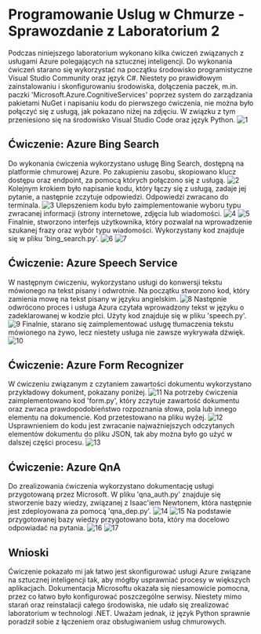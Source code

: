 # Programowanie Uslug w Chmurze - Sprawozdanie z Laboratorium 2
Podczas niniejszego laboratorium wykonano kilka ćwiczeń związanych z usługami Azure polegających na sztucznej inteligencji. Do wykonania ćwiczeń starano się wykorzystać na początku środowisko programistyczne Visual Studio Community oraz język C#. Niestety po prawidłowym zainstalowaniu i skonfigurowaniu środowiska, dołączenia paczek, m.in. paczki 'Microsoft.Azure.CognitiveServices' poprzez system do zarządzania pakietami NuGet i napisaniu kodu do pierwszego ćwiczenia, nie można było połączyć się z usługą, jak pokazano niżej na zdjęciu. W związku z tym przeniesiono się na środowisko Visual Studio Code oraz język Python.
![1](images_search/8.png)
## Ćwiczenie: Azure Bing Search
Do wykonania ćwiczenia wykorzystano usługę Bing Search, dostępną na platformie chmurowej Azure. Po zakupieniu zasobu, skopiowano klucz dostępu oraz endpoint, za pomocą których połączono się z usługą.
![2](images_search/6.png)
Kolejnym krokiem było napisanie kodu, który łączy się z usługą, zadaje jej pytanie, a następnie zczytuje odpowiedzi. Odpowiedzi zwracano do terminala.
![3](images_search/1.png)
Ulepszeniem kodu było zaimplementowanie wyboru typu zwracanej informacji (strony internetowe, zdjęcia lub wiadomości.
![4](images_search/2.png)
![5](images_search/3.png)
Finalnie, stworzono interfejs użytkownika, który pozwalał na wprowadzenie szukanej frazy oraz wybór typu wiadomości. Wykorzystany kod znajduje się w pliku 'bing_search.py'.
![6](images_search/4.png)
![7](images_search/5.png)
## Ćwiczenie: Azure Speech Service
W następnym ćwiczeniu, wykorzystano usługi do konwersji tekstu mówionego na tekst pisany i odwrotnie. Na początku stworzono kod, który zamienia mowę na tekst pisany w języku angielskim.
![8](images_speech/1.png)
Następnie odwrócono proces i usługa Azura czytała wprowadzony tekst w języku o zadeklarowanej w kodzie płci. Użyty kod znajduje się w pliku 'speech.py'.
![9](images_speech/2.png)
Finalnie, starano się zaimplementować usługę tłumaczenia tekstu mówionego na żywo, lecz niestety usługa nie zawsze wykrywała dźwięk.
![10](images_speech/3.png)
## Ćwiczenie: Azure Form Recognizer
W ćwiczeniu związanym z czytaniem zawartości dokumentu wykorzystano przykładowy dokument, pokazany poniżej.
![11](images_form/2.png)
Na potrzeby ćwiczenia zaimplementowano kod 'form.py', który zczytuje zawartość dokumentu oraz zwraca prawdopodobieństwo rozpoznania słowa, pola lub innego elementu na dokumencie. Kod przetestowano na pliku wyżej.
![12](images_form/1.png)
Usprawnieniem do kodu jest zwracanie najważniejszych odczytanych elementów dokumentu do pliku JSON, tak aby można było go użyć w dalszej części procesu.
![13](images_form/3.png)
## Ćwiczenie: Azure QnA
Do zrealizowania ćwiczenia wykorzystano dokumentację usługi przygotowaną przez Microsoft. W pliku 'qna_auth.py' znajduje się stworzenie bazy wiedzy, związanej z Isaac'iem Newtonem, która następnie jest zdeployowana za pomocą 'qna_dep.py'.
![14](images_qna/1.png)
![15](images_qna/2.png)
Na podstawie przygotowanej bazy wiedzy przygotowano bota, który ma docelowo odpowiadać na pytania.
![16](images_qna/3.png)
![17](images_qna/4.png)
## Wnioski
Ćwiczenie pokazało mi jak łatwo jest skonfigurować usługi Azure związane na sztucznej inteligencji tak, aby mógłby usprawniać procesy w większych aplikacjach. Dokumentacja Microsoftu okazała się niesamowicie pomocna, przez co łatwo było konfigurować poszczególne serwisy. Niestety mimo starań oraz reinstalacji całego środowiska, nie udało się zrealizować laboratorium w technologi .NET. Uważam jednak, iż język Python sprawnie poradził sobie z łączeniem oraz obsługiwaniem usług chmurowych.
